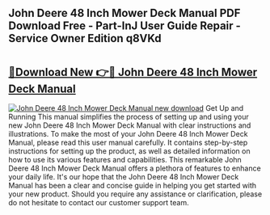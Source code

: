## John Deere 48 Inch Mower Deck Manual PDF Download Free - Part-InJ User Guide Repair - Service Owner Edition q8VKd

# <h2><a href="http://bc55838.oget.top/?id=John+Deere+48+Inch+Mower+Deck+Manual">🔗Download New 👉🔴 John Deere 48 Inch Mower Deck Manual</a></h2>

[![John Deere 48 Inch Mower Deck Manual new download](https://i.imgur.com/5g1atiW.png)](http://bc55838.oget.top/?id=John+Deere+48+Inch+Mower+Deck+Manual)
Get Up and Running This manual simplifies the process of setting up and using your new John Deere 48 Inch Mower Deck Manual with clear instructions and illustrations. To make the most of your John Deere 48 Inch Mower Deck Manual, please read this user manual carefully. It contains step-by-step instructions for setting up the product, as well as detailed information on how to use its various features and capabilities. This remarkable John Deere 48 Inch Mower Deck Manual offers a plethora of features to enhance your daily life. It's our hope that the John Deere 48 Inch Mower Deck Manual has been a clear and concise guide in helping you get started with your new product. Should you require any assistance or clarification, please do not hesitate to contact our customer support team.
